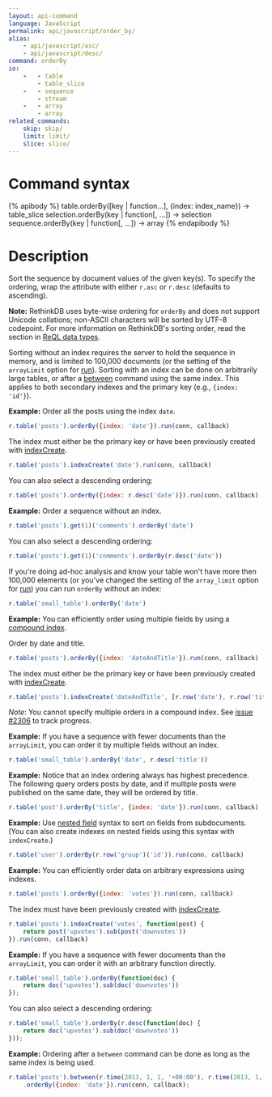 ```yaml
---
layout: api-command
language: JavaScript
permalink: api/javascript/order_by/
alias:
    - api/javascript/asc/
    - api/javascript/desc/
command: orderBy
io:
    -   - table
        - table_slice
    -   - sequence
        - stream
    -   - array
        - array
related_commands:
    skip: skip/
    limit: limit/
    slice: slice/
---
```


# Command syntax #

{% apibody %}
table.orderBy([key | function...], {index: index_name}) &rarr; table_slice
selection.orderBy(key | function[, ...]) &rarr; selection<array>
sequence.orderBy(key | function[, ...]) &rarr; array
{% endapibody %}

# Description #

Sort the sequence by document values of the given key(s). To specify
the ordering, wrap the attribute with either `r.asc` or `r.desc`
(defaults to ascending).

__Note:__ RethinkDB uses byte-wise ordering for `orderBy` and does not support Unicode collations; non-ASCII characters will be sorted by UTF-8 codepoint. For more information on RethinkDB's sorting order, read the section in [ReQL data types](/docs/data-types/#sorting-order).

Sorting without an index requires the server to hold the sequence in
memory, and is limited to 100,000 documents (or the setting of the `arrayLimit` option for [run](/api/javascript/run)). Sorting with an index can
be done on arbitrarily large tables, or after a [between](/api/javascript/between/) command
using the same index. This applies to both secondary indexes and the primary key (e.g., `{index: 'id'}`).

__Example:__ Order all the posts using the index `date`.   

```js
r.table('posts').orderBy({index: 'date'}).run(conn, callback)
```

The index must either be the primary key or have been previously created with [indexCreate](/api/javascript/index_create/).

```js
r.table('posts').indexCreate('date').run(conn, callback)
```

You can also select a descending ordering:

```js
r.table('posts').orderBy({index: r.desc('date')}).run(conn, callback)
```

__Example:__ Order a sequence without an index.

```js
r.table('posts').get(1)('comments').orderBy('date')
```

You can also select a descending ordering:

```js
r.table('posts').get(1)('comments').orderBy(r.desc('date'))
```

If you're doing ad-hoc analysis and know your table won't have more then 100,000
elements (or you've changed the setting of the `array_limit` option for [run](/api/javascript/run)) you can run `orderBy` without an index:

```js
r.table('small_table').orderBy('date')
```

__Example:__ You can efficiently order using multiple fields by using a
[compound index](http://www.rethinkdb.com/docs/secondary-indexes/javascript/).

Order by date and title.

```js
r.table('posts').orderBy({index: 'dateAndTitle'}).run(conn, callback)
```

The index must either be the primary key or have been previously created with [indexCreate](/api/javascript/index_create/).

```js
r.table('posts').indexCreate('dateAndTitle', [r.row('date'), r.row('title')]).run(conn, callback)
```

_Note_: You cannot specify multiple orders in a compound index. See [issue #2306](https://github.com/rethinkdb/rethinkdb/issues/2306)
to track progress.

__Example:__ If you have a sequence with fewer documents than the `arrayLimit`, you can order it
by multiple fields without an index.

```js
r.table('small_table').orderBy('date', r.desc('title'))
```

__Example:__ Notice that an index ordering always has highest
precedence. The following query orders posts by date, and if multiple
posts were published on the same date, they will be ordered by title.

```js
r.table('post').orderBy('title', {index: 'date'}).run(conn, callback)
```

__Example:__ Use [nested field](/docs/cookbook/javascript/#filtering-based-on-nested-fields) syntax to sort on fields from subdocuments. (You can also create indexes on nested fields using this syntax with `indexCreate`.)

```js
r.table('user').orderBy(r.row('group')('id')).run(conn, callback)
```

__Example:__ You can efficiently order data on arbitrary expressions using indexes.

```js
r.table('posts').orderBy({index: 'votes'}).run(conn, callback)
```

The index must have been previously created with [indexCreate](/api/javascript/index_create/).

```js
r.table('posts').indexCreate('votes', function(post) {
    return post('upvotes').sub(post('downvotes'))
}).run(conn, callback)
```

__Example:__ If you have a sequence with fewer documents than the `arrayLimit`, you can order it with an arbitrary function directly.

```js
r.table('small_table').orderBy(function(doc) {
    return doc('upvotes').sub(doc('downvotes'))
});
```

You can also select a descending ordering:

```js
r.table('small_table').orderBy(r.desc(function(doc) {
    return doc('upvotes').sub(doc('downvotes'))
}));
```

__Example:__ Ordering after a `between` command can be done as long as the same index is being used.

```js
r.table('posts').between(r.time(2013, 1, 1, '+00:00'), r.time(2013, 1, 1, '+00:00'), {index: 'date'})
    .orderBy({index: 'date'}).run(conn, callback);
```

